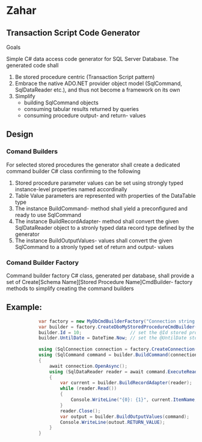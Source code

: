# Zahar
## Transaction Script Code Generator
Goals

Simple C# data access code generator for SQL Server Database.
The generated code shall 

1. Be stored procedure centric (Transaction Script pattern)
2. Embrace the native ADO.NET provider object model (SqlCommand, SqlDataReader etc.), and thus not become a framework on its own
3. Simplify 
	* building SqlCommand objects
	* consuming tabular results returned by queries
	* consuming procedure output- and return- values

## Design

### Comand Builders
For selected stored procedures the generator shall create a dedicated command builder C# class confirming to the following 
1. Stored procedure parameter values can be set using strongly typed instance-level properties named accordinally
2. Table Value parameters are represented with properties of the DataTable type
3. The instance BuildCommand- method shall yield a preconfigured and ready to use SqlCommand 
4. The instance BuildRecordAdapter- method shall convert the given SqlDataReader object to a stronly typed data record type defined by the generator
5. The instance BuildOutputValues- values shall convert the given SqlCommand to a stronly typed set of return and output- values
	
### Comand Builder Factory
Command builder factory C# class, generated per database, shall provide a set of Create[Schema Name][Stored Procedure Name]CmdBuilder- factory methods 
to simplify creating the command builders
	
## Example:
```cs
            var factory = new MyDbCmdBuilderFactory("Connection string goes here...");
            var builder = factory.CreateDboMyStoredProcedureCmdBuilder();
			builder.Id = 10;                  // set the @Id stored procedure parameter value to 10
			builder.UntilDate = DateTime.Now; // set the @UntilDate stored procedure parameter value to DateTime.Now
			
            using (SqlConnection connection = factory.CreateConnection())
            using (SqlCommand command = builder.BuildCommand(connection))
            {
                await connection.OpenAsync();
                using (SqlDataReader reader = await command.ExecuteReaderAsync())
                {
                    var current = builder.BuildRecordAdapter(reader);
                    while (reader.Read())
                    {
                        Console.WriteLine("{0}: {1}", current.ItemName, current.ItemDescription);
                    }
                    reader.Close();
                    var output = builder.BuildOutputValues(command);
                    Console.WriteLine(outout.RETURN_VALUE);
                }
            }	
```

